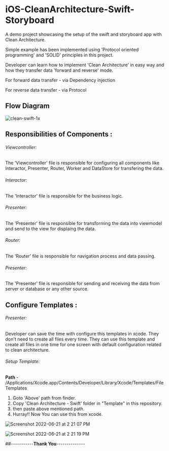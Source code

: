 # iOS-CleanArchitecture-Swift-Storyboard
A demo project showcasing the setup of the swift and storyboard app with Clean Architecture.

Simple example has been implemented using 'Protocol oriented programming' and 'SOLID' principles in this project. 

Developer can learn how to implement 'Clean Architecture' in easy way and how they transfer data 'forward and reverse' mode.

For forward data transfer -  via Dependency injection

For reverse data transfer -  via Protocol

## Flow Diagram

![clean-swift-1x](https://user-images.githubusercontent.com/68166401/174749973-61aa456a-fd70-40ee-833e-8f2b7b1eeb1e.png)


## Responsibilities of Components :

###### Viewcontroller: 
  The 'Viewcontroller' file is responsible for configuring all components like Interactor, Presenter, Router, Worker and DataStore for transfering the data.

###### Interactor:
  The 'Interactor' file is responsible for the business logic.

###### Presenter:
  The 'Presenter' file is responsible for transforming the data into viewmodel and send to the view for displaing the data.

###### Router:
  The 'Router' file is responsible for navigation process and data passing.

###### Presenter:
  The 'Presenter' file is responsible for sending and receiving the data from server or database or any other source.

## Configure Templates :

 ###### Presenter: 
   Developer can save the time with configure this templates in xcode. They don't need to create all files every time. They can use this template and create all files in one time for one screen with default configuration related to clean architecture.

###### Setup Template:

   **Path** - /Applications/Xcode.app/Contents/Developer/Library/Xcode/Templates/File Templates

   1. Goto 'Above' path from finder.
   2. Copy 'Clean Architecture - Swift' folder in "Template" in this repository.
   3. then paste above mentioned path.
   4. Hurray!! Now You can use this from xcode.


![Screenshot 2022-06-21 at 2 21 07 PM](https://user-images.githubusercontent.com/68166401/174759293-f68a009d-000f-49ae-aebb-34a85c9e76f5.png)


![Screenshot 2022-06-21 at 2 21 19 PM](https://user-images.githubusercontent.com/68166401/174759319-5e18f7a0-231e-4624-beac-66b5393b8076.png)


##-----------**Thank You**--------------
